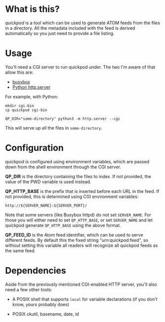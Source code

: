 # What is this?

*quickpod* is a tool which can be used to generate ATOM feeds from the files in
a directory. All the metadata included with the feed is derived automatically
so you just need to provide a file listing.

# Usage

You'll need a CGI server to run quickpod under. The two I'm aware of that allow this are:

- [busybox](https://busybox.net/downloads/BusyBox.html#httpd)
- [Python http.server](https://docs.python.org/3/library/http.server.html)

For example, with Python:

```
mkdir cgi-bin
cp quickpod cgi-bin

QP_DIR="some-directory" python3 -m http.server --cgi
```

This will serve up all the files in `some-directory`.

# Configuration

quickpod is configured using environment variables, which are passed down from
the shell environment through the CGI server.

**QP_DIR** is the directory containing the files to index. If not provided, the
value of the PWD variable is used instead.

**QP_HTTP_BASE** is the prefix that is inserted before each URL in the feed. If
not provided, this is determined using CGI environment variables:

```
http://${SERVER_NAME}:${SERVER_PORT}/
```

Note that some servers (like Busybox httpd) do not set `SERVER_NAME`. For those
you will either need to set `QP_HTTP_BASE`, or set `SERVER_NAME` and let
quickpod generate `QP_HTTP_BASE` using the above format.

**QP_FEED_ID** is the Atom feed identifier, which can be used to serve different
  feeds. By default this the fixed string "urn:quickpod:feed", so without setting
  this variable all readers will recognize all quickpod feeds as the same feed.

# Dependencies

Aside from the previously mentioned CGI-enabled HTTP server, you'll also need a
few other tools:

- A POSIX shell that supports `local` for variable declarations (if you don't
  know, yours probably does)

- POSIX ckutil, basename, date, id
